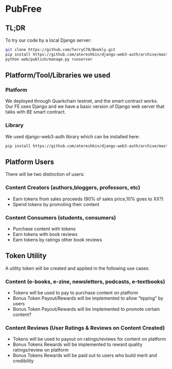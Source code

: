 # PubFree

## TL;DR
To try our code by a local Django server:
```bash
git clone https://github.com/TerryC78/Bookly.git
pip install https://github.com/atereshkin/django-web3-auth/archive/master.zip
python web/publish/manage.py runserver
```
## Platform/Tool/Libraries we used
### Platform
We deployed through Quarkchain testnet, and the smart contract works. Our FE uses Django and we have a basic version of Django web server that talks with BE smart contract.

### Library
We used django-web3-auth library which can be installed here:
```bash
pip install https://github.com/atereshkin/django-web3-auth/archive/master.zip
```

## Platform Users

There will be two distinction of users:

### Content Creators (authors,bloggers, professors, etc)
* Earn tokens from sales proceeds (90% of sales price,10% goes to XX?)
* Spend tokens by promoting their content

### Content Consumers (students, consumers)
* Purchase content with tokens
* Earn tokens with book reviews
* Earn tokens by ratings other book reviews

## Token Utility
A utility token will be created and applied in the following use cases:

### Content (e-books, e-zine, newsletters, podcasts, e-textbooks)
* Tokens will be used to pay to purchase content on platform
* Bonus Token Payout/Rewards will be implemented to allow “tipping” by users
* Bonus Token Payout/Rewards will be implemented to promote certain content?

### Content Reviews (User Ratings & Reviews on Content Created)
* Tokens will be used to payout on ratings/reviews for content on platform
* Bonus Tokens Rewards will be implemented to reward quality ratings/review on platform
* Bonus Tokens Rewards will be paid out to users who build merit and credibility
